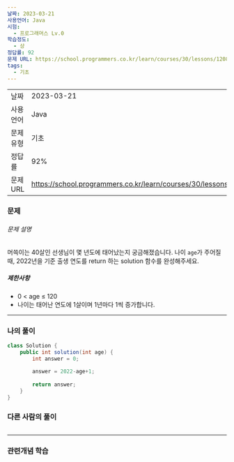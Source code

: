 ```yaml
---
날짜: 2023-03-21
사용언어: Java
시험:
  - 프로그래머스 Lv.0
학습정도:
  - 상
정답률: 92
문제 URL: https://school.programmers.co.kr/learn/courses/30/lessons/120820
tags:
  - 기초
---
```

|           |                                                                  |
| --------- | ---------------------------------------------------------------- |
| 날짜      | 2023-03-21                                                       |
| 사용 언어 | Java                                                             |
| 문제 유형 | 기초                                                             |
| 정답률    | 92%                                                              |
| 문제 URL  | https://school.programmers.co.kr/learn/courses/30/lessons/120820 |

### 문제

###### 문제 설명

머쓱이는 40살인 선생님이 몇 년도에 태어났는지 궁금해졌습니다. 나이 `age`가 주어질 때, 2022년을 기준 출생 연도를 return 하는 solution 함수를 완성해주세요.

##### 제한사항

- 0 < age ≤ 120
- 나이는 태어난 연도에 1살이며 1년마다 1씩 증가합니다.

---

### 나의 풀이

```java
class Solution {
    public int solution(int age) {
        int answer = 0;
        
        answer = 2022-age+1;
        
        return answer;
    }
}
```

### 다른 사람의 풀이

```java

```

---
### 관련개념 학습
